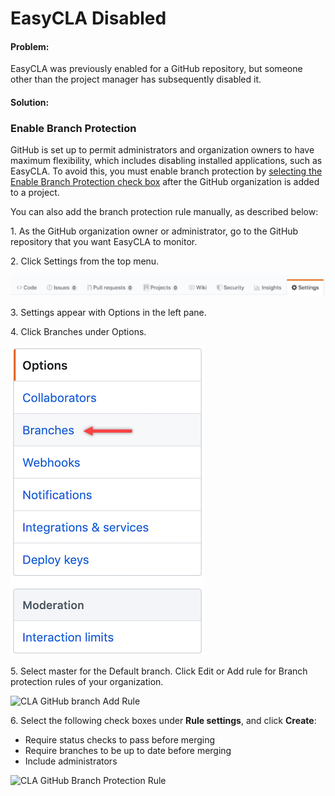 # EasyCLA Disabled

#### Problem: <a href="problem" id="problem"></a>

EasyCLA was previously enabled for a GitHub repository, but someone other than the project manager has subsequently disabled it.

#### Solution: <a href="solution" id="solution"></a>

### Enable Branch Protection <a href="enable-branch-protection" id="enable-branch-protection"></a>

GitHub is set up to permit administrators and organization owners to have maximum flexibility, which includes disabling installed applications, such as EasyCLA. To avoid this, you must enable branch protection by [selecting the Enable Branch Protection check box](https://app.gitbook.com/o/-Ltf-EWwm-9Kwz69fKd8/s/-M2DCN9UgoRgMEkgnLyP-3789850253/easycla/getting-started/easycla-troubleshooting/easycla-is-disabled) after the GitHub organization is added to a project. 

You can also add the branch protection rule manually, as described below:

1\. As the GitHub organization owner or administrator, go to the GitHub repository that you want EasyCLA to monitor.

2\. Click Settings from the top menu.

![CLA GitHub Repository Settings](../../../../.gitbook/assets/cla-github-repository-settings.png)

3\. Settings appear with Options in the left pane.

4\. Click Branches under Options.

![](../../../../.gitbook/assets/cla-github-options.png)

5\. Select master for the Default branch. Click Edit or Add rule for Branch protection rules of your organization.

![CLA GitHub branch Add Rule](https://files.gitbook.com/v0/b/gitbook-28427.appspot.com/o/assets%2F-M2DCN9UgoRgMEkgnLyP%2F-M6c_lpbFL3c2MHPwbCU%2F-M6cff1lRt1vuzydf87X%2Fcla-github-branch-add-rule.png?alt=media\&token=fa4437b4-3541-4d6e-914c-9bf05eb0615d)

6\. Select the following check boxes under **Rule settings**, and click **Create**:

* Require status checks to pass before merging
* Require branches to be up to date before merging
* Include administrators

![CLA GitHub Branch Protection Rule](https://files.gitbook.com/v0/b/gitbook-28427.appspot.com/o/assets%2F-M2DCN9UgoRgMEkgnLyP%2F-M6c_lpbFL3c2MHPwbCU%2F-M6cg5mNvgw-UP7bSFBI%2Fcla-github-branch-protection-rule.png?alt=media\&token=e317954c-42af-4bad-8be5-6db07e256e6e)
